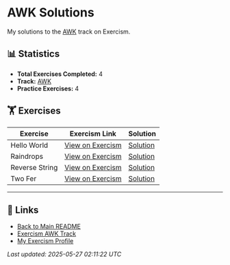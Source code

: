 # AWK Solutions

My solutions to the [AWK](https://exercism.org/tracks/awk) track on Exercism.

## 📊 Statistics

- **Total Exercises Completed:** 4
- **Track:** [AWK](https://exercism.org/tracks/awk)
- **Practice Exercises:** 4

## 🏋️ Exercises

| Exercise | Exercism Link | Solution |
|----------|---------------|----------|
| Hello World | [View on Exercism](https://exercism.org/tracks/awk/exercises/hello-world) | [Solution](hello-world/README.md) |
| Raindrops | [View on Exercism](https://exercism.org/tracks/awk/exercises/raindrops) | [Solution](raindrops/README.md) |
| Reverse String | [View on Exercism](https://exercism.org/tracks/awk/exercises/reverse-string) | [Solution](reverse-string/README.md) |
| Two Fer | [View on Exercism](https://exercism.org/tracks/awk/exercises/two-fer) | [Solution](two-fer/README.md) |

---

## 🔗 Links

- [Back to Main README](../README.md)
- [Exercism AWK Track](https://exercism.org/tracks/awk)
- [My Exercism Profile](https://exercism.org/profiles/princemuel)

*Last updated: 2025-05-27 02:11:22 UTC*
